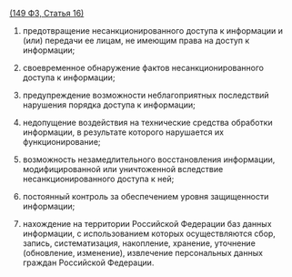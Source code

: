 [(149 ФЗ, Статья 16)](https://www.consultant.ru/document/cons_doc_LAW_61798/0e9ec16b786dcbdaaa7f44abfc4a15e601d5be22/)

1) предотвращение несанкционированного доступа к информации и (или) передачи ее лицам, не имеющим права на доступ к информации;

2) своевременное обнаружение фактов несанкционированного доступа к информации;

3) предупреждение возможности неблагоприятных последствий нарушения порядка доступа к информации;

4) недопущение воздействия на технические средства обработки информации, в результате которого нарушается их функционирование;

5) возможность незамедлительного восстановления информации, модифицированной или уничтоженной вследствие несанкционированного доступа к ней;

6) постоянный контроль за обеспечением уровня защищенности информации;

7) нахождение на территории Российской Федерации баз данных информации, с использованием которых осуществляются сбор, запись, систематизация, накопление, хранение, уточнение (обновление, изменение), извлечение персональных данных граждан Российской Федерации.